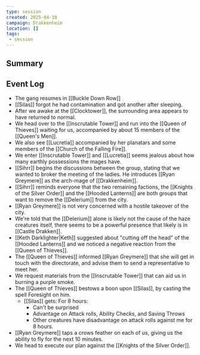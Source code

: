 ```yaml
---
type: session
created: 2025-04-10
campaign: Drakkenheim
location: []
tags:
 - session
---
```


## Summary

## Event Log

- The gang resumes in [[Buckle Down Row]]
- [[Silas]] forgot he had contamination and got another after sleeping.
- After we awake at the [[Clocktower]], the surrounding area appears to have returned to normal.
- We head over to the [[Inscrutable Tower]] and run into the [[Queen of Thieves]] waiting for us, accompanied by about 15 members of the [[Queen's Men]].
- We also see [[Lucretia]] accompanied by her planatars and some members of the [[Church of the Falling Fire]].
- We enter [[Inscrutable Tower]] and [[Lucretia]] seems jealous about how many earthly possessions the mages have.
- [[Sihrr]] begins the discussions between the group, stating that we wanted to broker the meeting of the ladies. He introduces [[Ryan Greymere]] as the arch-mage of [[Drakkenheim]].
- [[Sihrr]] reminds everyone that the two remaining factions, the [[Knights of the Silver Order]] and the [[Hooded Lanterns]] are both groups that want to remove the [[Delerium]] from the city.
- [[Ryan Greymere]] is not very concerned with a hostile takeover of the city.
- We're told that the [[Delerium]] alone is likely not the cause of the haze creatures itself, there seems to be a powerful presence that likely is in [[Castle Drakken]].
- [[Keth Darklighter|Keth]] suggested about "cutting off the head" of the [[Hooded Lanterns]] and we noticed a negative reaction from the [[Queen of Thieves]].
- The [[Queen of Thieves]] informed [[Ryan Greymere]] that she will get in touch with the directorate, and advise them to send a representative to meet her.
- We request materials from the [[Inscrutable Tower]] that can aid us in burning a purple smoke.
- The [[Queen of Thieves]] bestows a boon upon [[Silas]], by casting the spell Foresight on him.
	- [[Silas]] gets: For 8 hours:
		- Can't be surprised
		- Advantage on Attack rolls, Ability Checks, and Saving Throws
		- Other creatures have disadvantage on attack rolls against me for 8 hours.
- [[Ryan Greymere]] taps a crows feather on each of us, giving us the ability to fly for the next 10 minutes.
- We head to execute our plan against the [[Knights of the Silver Order]].

